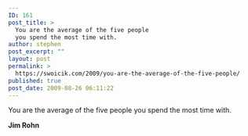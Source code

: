 ```yaml
---
ID: 161
post_title: >
  You are the average of the five people
  you spend the most time with.
author: stephen
post_excerpt: ""
layout: post
permalink: >
  https://swoicik.com/2009/you-are-the-average-of-the-five-people/
published: true
post_date: 2009-08-26 06:11:22
---
```

<p style="text-align: left;">You are the average of the five people you spend the most time with.</p>
<p style="text-align: left;"><strong>Jim Rohn</strong></p>